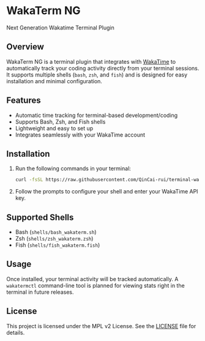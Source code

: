 # WakaTerm NG

Next Generation Wakatime Terminal Plugin

## Overview

WakaTerm NG is a terminal plugin that integrates with [WakaTime](https://wakatime.com/) to automatically track your coding activity directly from your terminal sessions. It supports multiple shells (`bash`, `zsh`, and `fish`) and is designed for easy installation and minimal configuration.

## Features

- Automatic time tracking for terminal-based development/coding
- Supports Bash, Zsh, and Fish shells
- Lightweight and easy to set up
- Integrates seamlessly with your WakaTime account

## Installation

1. Run the following commands in your terminal:

   ```bash
   curl -fsSL https://raw.githubusercontent.com/QinCai-rui/terminal-wakatime/main/install.sh | bash
   ```

2. Follow the prompts to configure your shell and enter your WakaTime API key.

## Supported Shells

- Bash (`shells/bash_wakaterm.sh`)
- Zsh (`shells/zsh_wakaterm.zsh`)
- Fish (`shells/fish_wakaterm.fish`)

## Usage

Once installed, your terminal activity will be tracked automatically. A `wakatermctl` command-line tool is planned for viewing stats right in the terminal in future releases.

## License

This project is licensed under the MPL v2 License. See the [LICENSE](LICENSE) file for details.


